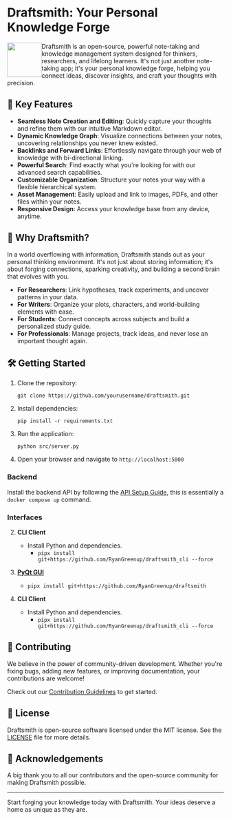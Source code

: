 # Draftsmith: Your Personal Knowledge Forge


<p><img src="./assets/logo.png" style="float: left; width: 80px" /></p>

Draftsmith is an open-source, powerful note-taking and knowledge management system designed for thinkers, researchers, and lifelong learners. It's not just another note-taking app; it's your personal knowledge forge, helping you connect ideas, discover insights, and craft your thoughts with precision.

## 🌟 Key Features

- **Seamless Note Creation and Editing**: Quickly capture your thoughts and refine them with our intuitive Markdown editor.
- **Dynamic Knowledge Graph**: Visualize connections between your notes, uncovering relationships you never knew existed.
- **Backlinks and Forward Links**: Effortlessly navigate through your web of knowledge with bi-directional linking.
- **Powerful Search**: Find exactly what you're looking for with our advanced search capabilities.
- **Customizable Organization**: Structure your notes your way with a flexible hierarchical system.
- **Asset Management**: Easily upload and link to images, PDFs, and other files within your notes.
- **Responsive Design**: Access your knowledge base from any device, anytime.

## 🚀 Why Draftsmith?

In a world overflowing with information, Draftsmith stands out as your personal thinking environment. It's not just about storing information; it's about forging connections, sparking creativity, and building a second brain that evolves with you.

- **For Researchers**: Link hypotheses, track experiments, and uncover patterns in your data.
- **For Writers**: Organize your plots, characters, and world-building elements with ease.
- **For Students**: Connect concepts across subjects and build a personalized study guide.
- **For Professionals**: Manage projects, track ideas, and never lose an important thought again.

## 🛠 Getting Started

1. Clone the repository:
   ```
   git clone https://github.com/yourusername/draftsmith.git
   ```
2. Install dependencies:
   ```
   pip install -r requirements.txt
   ```
3. Run the application:
   ```
   python src/server.py
   ```
4. Open your browser and navigate to `http://localhost:5000`

### Backend

Install the backend API by following the [API Setup Guide](https://ryangreenup.github.io/draftsmith_api/installation.html), this is essentially a `docker compose up` command.

### Interfaces

2. **CLI Client**
   - Install Python and dependencies.
       - `pipx install git+https://github.com/RyanGreenup/draftsmith_cli --force`

3. [**PyQt GUI**](https://github.com/RyanGreenup/draftsmith)
   - `pipx install git+https://github.com/RyanGreenup/draftsmith`

2. **CLI Client**
   - Install Python and dependencies.
       - `pipx install git+https://github.com/RyanGreenup/draftsmith_cli --force`

## 🤝 Contributing

We believe in the power of community-driven development. Whether you're fixing bugs, adding new features, or improving documentation, your contributions are welcome!

Check out our [Contribution Guidelines](CONTRIBUTING.md) to get started.

## 📜 License

Draftsmith is open-source software licensed under the MIT license. See the [LICENSE](LICENSE) file for more details.

## 🙏 Acknowledgements

A big thank you to all our contributors and the open-source community for making Draftsmith possible.

---

Start forging your knowledge today with Draftsmith. Your ideas deserve a home as unique as they are.
